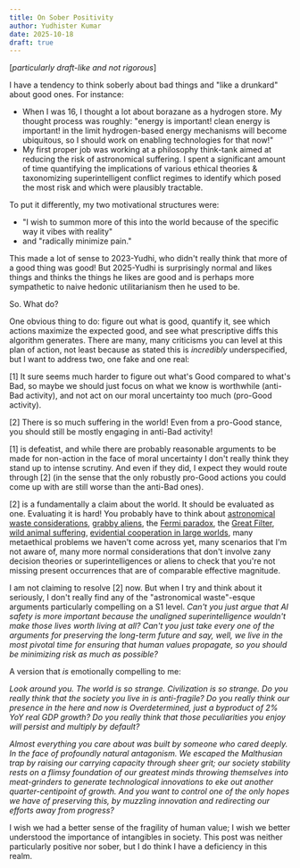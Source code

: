 ```yaml
---
title: On Sober Positivity
author: Yudhister Kumar
date: 2025-10-18
draft: true
---
```


[*particularly draft-like and not rigorous*]

I have a tendency to think soberly about bad things and "like a drunkard" about good ones. For instance:

- When I was 16, I thought a lot about borazane as a hydrogen store. My thought process was roughly: "energy is important! clean energy is important! in the limit hydrogen-based energy mechanisms will become ubiquitous, so I should work on enabling technologies for that now!" 
- My first proper job was working at a philosophy think-tank aimed at reducing the risk of astronomical suffering. I spent a significant amount of time quantifying the implications of various ethical theories & taxonomizing superintelligent conflict regimes to identify which posed the most risk and which were plausibly tractable. 

To put it differently, my two motivational structures were:
- "I wish to summon more of this into the world because of the specific way it vibes with reality" 
- and "radically minimize pain." 

This made a lot of sense to 2023-Yudhi, who didn't really think that more of a good thing was good! But 2025-Yudhi is surprisingly normal and likes things and thinks the things he likes are good and is perhaps more sympathetic to naive hedonic utilitarianism then he used to be. 

So. What do? 

One obvious thing to do: figure out what is good, quantify it, see which actions maximize the expected good, and see what prescriptive diffs this algorithm generates.  There are many, many criticisms you can level at this plan of action, not least because as stated this is *incredibly* underspecified, but I want to address two, one fake and one real:

[1] It sure seems much harder to figure out what's Good compared to what's Bad, so maybe we should just focus on what we know is worthwhile (anti-Bad activity), and not act on our moral uncertainty too much (pro-Good activity).

[2] There is so much suffering in the world! Even from a pro-Good stance, you should still be mostly engaging in anti-Bad activity! 

[1] is defeatist, and while there are probably reasonable arguments to be made for non-action in the face of moral uncertainty I don't really think they stand up to intense scrutiny. And even if they did, I expect they would route through [2] (in the sense that the only robustly pro-Good actions you could come up with are still worse than the anti-Bad ones).

[2] is a fundamentally a claim about the world. It should be evaluated as one. Evaluating it is hard! You probably have to think about [astronomical waste considerations](https://nickbostrom.com/papers/astronomical-waste/), [grabby aliens](https://grabbyaliens.com/), the [Fermi paradox](https://arxiv.org/abs/1806.02404), the [Great Filter](https://mason.gmu.edu/~rhanson/greatfilter.html), [wild animal suffering](https://en.wikipedia.org/wiki/Wild_animal_suffering), [evidential cooperation in large worlds](https://longtermrisk.org/multiverse-wide-cooperation-via-correlated-decision-making/), many metaethical problems we haven't come across yet, many scenarios that I'm not aware of, many more normal considerations that don't involve zany decision theories or superintelligences or aliens to check that you're not missing present occurrences that are of comparable effective magnitude. 

I am not claiming to resolve [2] now. But when I try and think about it seriously, I don't really find any of the "astronomical waste"-esque arguments particularly compelling on a S1 level. *Can't you just argue that AI safety is more important because the unaligned superintelligence wouldn't make those lives worth living at all? Can't you just take every one of the arguments for preserving the long-term future and say, well, we live in the most pivotal time for ensuring that human values propagate, so you should be minimizing risk as much as possible?*

A version that *is* emotionally compelling to me:

*Look around you. The world is so strange. Civilization is so strange. Do you really think that the society you live in is anti-fragile? Do you really think our presence in the here and now is Overdetermined, just a byproduct of 2% YoY real GDP growth? Do you really think that those peculiarities you enjoy will persist and multiply by default?*

*Almost everything you care about was built by someone who cared deeply. In the face of profoundly natural antagonism. We escaped the Malthusian trap by raising our carrying capacity through sheer grit; our society stability rests on a flimsy foundation of our greatest minds throwing themselves into meat-grinders to generate technological innovations to eke out another quarter-centipoint of growth. And you want to control one of the only hopes we have of preserving this, by muzzling innovation and redirecting our efforts away from progress?*

I wish we had a better sense of the fragility of human value; I wish we better understood the importance of intangibles in society. This post was neither particularly positive nor sober, but I do think I have a deficiency in this realm. 





